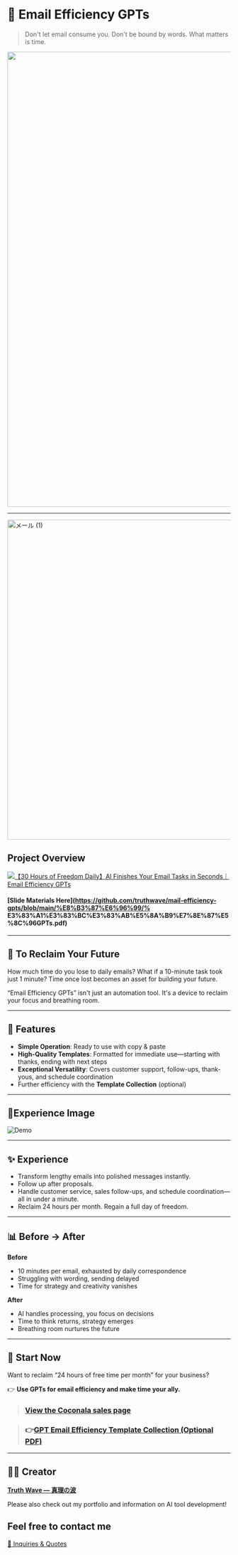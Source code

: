# 📌 Email Efficiency GPTs

> Don't let email consume you.
> Don't be bound by words.
> What matters is time.

<p align="center">
<img width="1536" height="1024" alt="メール" src="https://github.com/user-attachments/assets/6a70eaad-3a18-4889-ad31-92afc42c2281" />
</p>

---
<img width="1280" height="720" alt="メール (1)" src="https://github.com/user-attachments/assets/3c3fb426-d809-40f1-953e-c7eefb3f589d" />

## Project Overview

[![【30 Hours of Freedom Daily】AI Finishes Your Email Tasks in Seconds｜Email Efficiency GPTs](https://github.com/user-attachments/assets/3c3fb426-d809-40f1-953e-c7eefb3f589d)](https://youtu.be/MfXPDFgx4UI)

#### [Slide Materials Here](https://github.com/truthwave/mail-efficiency-gpts/blob/main/%E8%B3%87%E6%96%99/% E3%83%A1%E3%83%BC%E3%83%AB%E5%8A%B9%E7%8E%87%E5%8C%96GPTs.pdf)

---

## 🧠 To Reclaim Your Future
How much time do you lose to daily emails?
What if a 10-minute task took just 1 minute?
Time once lost becomes an asset for building your future.

“Email Efficiency GPTs” isn't just an automation tool.
It's a device to reclaim your focus and breathing room.

---

## 🎯 Features
- **Simple Operation**: Ready to use with copy & paste  
- **High-Quality Templates**: Formatted for immediate use—starting with thanks, ending with next steps  
- **Exceptional Versatility**: Covers customer support, follow-ups, thank-yous, and schedule coordination  
- Further efficiency with the **Template Collection** (optional)  

---

## 📸Experience Image

![Demo](https://github.com/truthwave/mail-efficiency-gpts/blob/main/English/Demo%20Movie.gif)

---

## ✨ Experience
- Transform lengthy emails into polished messages instantly.
- Follow up after proposals.  
- Handle customer service, sales follow-ups, and schedule coordination—all in under a minute.  
- Reclaim 24 hours per month. Regain a full day of freedom. 

---

## 📊 Before → After
**Before**
- 10 minutes per email, exhausted by daily correspondence
- Struggling with wording, sending delayed
- Time for strategy and creativity vanishes

**After**
- AI handles processing, you focus on decisions
- Time to think returns, strategy emerges
- Breathing room nurtures the future

---

## 🧭 Start Now
Want to reclaim “24 hours of free time per month” for your business? 

👉 **Use GPTs for email efficiency and make time your ally.** 
>  ### [View the Coconala sales page](https://coconala.com/contents_market/pictures/cmf3ndqpl00xr6s0houn6itv9)

> ### 👉[GPT Email Efficiency Template Collection (Optional PDF)](https://coconala.com/services/3850924)

---

## 🧑‍💻 Creator

**[Truth Wave ― 真理の波](https://github.com/truthwave)**  

Please also check out my portfolio and information on AI tool development!


## Feel free to contact me
[📩 Inquiries & Quotes](mailto:realmadrid71214591@gmail.com)
